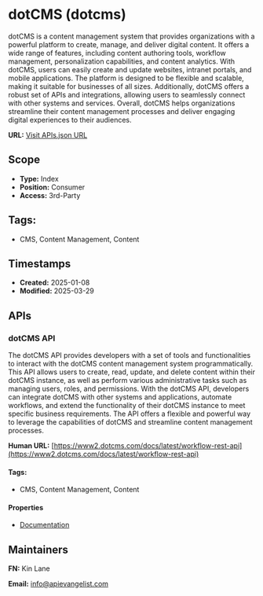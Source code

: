 # dotCMS (dotcms)
dotCMS is a content management system that provides organizations with a powerful platform to create, manage, and deliver digital content. It offers a wide range of features, including content authoring tools, workflow management, personalization capabilities, and content analytics. With dotCMS, users can easily create and update websites, intranet portals, and mobile applications. The platform is designed to be flexible and scalable, making it suitable for businesses of all sizes. Additionally, dotCMS offers a robust set of APIs and integrations, allowing users to seamlessly connect with other systems and services. Overall, dotCMS helps organizations streamline their content management processes and deliver engaging digital experiences to their audiences.

**URL:** [Visit APIs.json URL](https://raw.githubusercontent.com/api-evangelist/dotcms/refs/heads/main/apis.yml)

## Scope

- **Type:** Index 
- **Position:** Consumer 
- **Access:** 3rd-Party 

## Tags:

 - CMS, Content Management, Content

## Timestamps

- **Created:** 2025-01-08 
- **Modified:** 2025-03-29 

## APIs

### dotCMS API
The dotCMS API provides developers with a set of tools and functionalities to interact with the dotCMS content management system programmatically. This API allows users to create, read, update, and delete content within their dotCMS instance, as well as perform various administrative tasks such as managing users, roles, and permissions. With the dotCMS API, developers can integrate dotCMS with other systems and applications, automate workflows, and extend the functionality of their dotCMS instance to meet specific business requirements. The API offers a flexible and powerful way to leverage the capabilities of dotCMS and streamline content management processes.

**Human URL:** [https://www2.dotcms.com/docs/latest/workflow-rest-api](https://www2.dotcms.com/docs/latest/workflow-rest-api)


#### Tags:

 - CMS, Content Management, Content

#### Properties

- [Documentation](https://www2.dotcms.com/docs/latest/workflow-rest-api)

## Maintainers

**FN:** Kin Lane

**Email:** info@apievangelist.com

